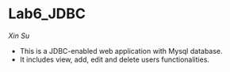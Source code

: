 # Lab6_JDBC
 *Xin Su*

- This is a JDBC-enabled web application with Mysql database.
- It includes view, add, edit and delete users functionalities.

